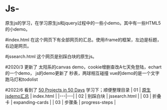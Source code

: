 # Js-
原生js的学习，在学习原生js和jquery过程中的一些小demo。其中有一些HTML5的小demo。


#index.html
在这个网页下有全部网页的汇总。使用iframe的框架，左边是标题，右边是网页。

#jssearch.html 
这个网页是别踩白块的原生js。

#2020/3
更新了
太阳系的canvas demo，cookie增删查改A七天免登陆，echart的一个demo，
js的demo更新了 秒表，两球相互碰撞
vue的demo的是一个文字跑马灯和todolist

#2022/6
看到了 [50 Projects in 50 Days](https://github.com/bradtraversy/50projects50days) 学习下；顺便整理目录
| 01  | [原生jsdemo汇总](https://shootfrie.github.io/Js-/) | index.html |
|---|---|
|  02 | 别踩白块  | jssearch.html |
|  03 | 折叠卡  | expanding-cards |
|  03 | 步骤条  | progress-steps |
